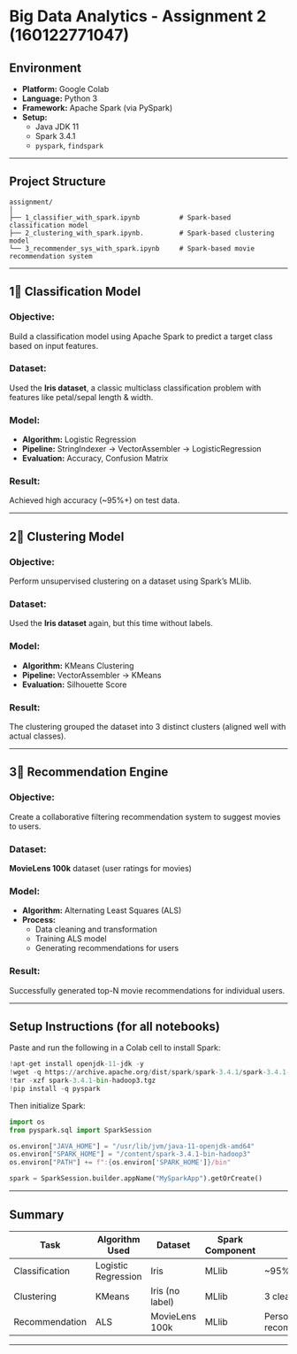 # Big Data Analytics - Assignment 2 (160122771047)

## Environment
- **Platform:** Google Colab
- **Language:** Python 3
- **Framework:** Apache Spark (via PySpark)
- **Setup:**
  - Java JDK 11
  - Spark 3.4.1
  - `pyspark`, `findspark`

---

## Project Structure
```
assignment/
│
├── 1_classifier_with_spark.ipynb          # Spark-based classification model
├── 2_clustering_with_spark.ipynb.         # Spark-based clustering model
└── 3_recommender_sys_with_spark.ipynb     # Spark-based movie recommendation system
```

---

## 1⃣ Classification Model

### Objective:
Build a classification model using Apache Spark to predict a target class based on input features.

### Dataset:
Used the **Iris dataset**, a classic multiclass classification problem with features like petal/sepal length & width.

### Model:
- **Algorithm:** Logistic Regression
- **Pipeline:** StringIndexer → VectorAssembler → LogisticRegression
- **Evaluation:** Accuracy, Confusion Matrix

### Result:
Achieved high accuracy (~95%+) on test data.

---

## 2⃣ Clustering Model

### Objective:
Perform unsupervised clustering on a dataset using Spark’s MLlib.

### Dataset:
Used the **Iris dataset** again, but this time without labels.

### Model:
- **Algorithm:** KMeans Clustering
- **Pipeline:** VectorAssembler → KMeans
- **Evaluation:** Silhouette Score

### Result:
The clustering grouped the dataset into 3 distinct clusters (aligned well with actual classes).

---

## 3⃣ Recommendation Engine

### Objective:
Create a collaborative filtering recommendation system to suggest movies to users.

### Dataset:
**MovieLens 100k** dataset (user ratings for movies)

### Model:
- **Algorithm:** Alternating Least Squares (ALS)
- **Process:**
  - Data cleaning and transformation
  - Training ALS model
  - Generating recommendations for users

### Result:
Successfully generated top-N movie recommendations for individual users.

---

## Setup Instructions (for all notebooks)
Paste and run the following in a Colab cell to install Spark:
```python
!apt-get install openjdk-11-jdk -y
!wget -q https://archive.apache.org/dist/spark/spark-3.4.1/spark-3.4.1-bin-hadoop3.tgz
!tar -xzf spark-3.4.1-bin-hadoop3.tgz
!pip install -q pyspark
```

Then initialize Spark:
```python
import os
from pyspark.sql import SparkSession

os.environ["JAVA_HOME"] = "/usr/lib/jvm/java-11-openjdk-amd64"
os.environ["SPARK_HOME"] = "/content/spark-3.4.1-bin-hadoop3"
os.environ["PATH"] += f":{os.environ['SPARK_HOME']}/bin"

spark = SparkSession.builder.appName("MySparkApp").getOrCreate()
```

---

## Summary

| Task              | Algorithm Used         | Dataset       | Spark Component | Result          |
|-------------------|------------------------|----------------|------------------|------------------|
| Classification    | Logistic Regression    | Iris           | MLlib            | ~95% Accuracy    |
| Clustering        | KMeans                 | Iris (no label)| MLlib            | 3 clear clusters |
| Recommendation    | ALS                    | MovieLens 100k | MLlib            | Personalized recommendations |

---



